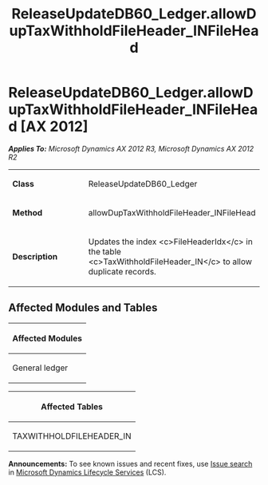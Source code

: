 ﻿---
title: ReleaseUpdateDB60_Ledger.allowDupTaxWithholdFileHeader_INFileHead
TOCTitle: ReleaseUpdateDB60_Ledger.allowDupTaxWithholdFileHeader_INFileHead
ms:assetid: 0d01d6c3-a335-4a25-c426-56df11b605e2
ms:mtpsurl: https://msdn.microsoft.com/en-us/library/JJ735701(v=AX.60)
ms:contentKeyID: 49706608
ms.date: 05/18/2015
mtps_version: v=AX.60
---

# ReleaseUpdateDB60\_Ledger.allowDupTaxWithholdFileHeader\_INFileHead [AX 2012]


_**Applies To:** Microsoft Dynamics AX 2012 R3, Microsoft Dynamics AX 2012 R2_

<table>
<colgroup>
<col style="width: 50%" />
<col style="width: 50%" />
</colgroup>
<tbody>
<tr class="odd">
<td><p><strong>Class</strong></p></td>
<td><p>ReleaseUpdateDB60_Ledger</p></td>
</tr>
<tr class="even">
<td><p><strong>Method</strong></p></td>
<td><p>allowDupTaxWithholdFileHeader_INFileHead</p></td>
</tr>
<tr class="odd">
<td><p><strong>Description</strong></p></td>
<td><p>Updates the index &lt;c&gt;FileHeaderIdx&lt;/c&gt; in the table &lt;c&gt;TaxWithholdFileHeader_IN&lt;/c&gt; to allow duplicate records.</p></td>
</tr>
</tbody>
</table>


## Affected Modules and Tables

<table>
<colgroup>
<col style="width: 100%" />
</colgroup>
<thead>
<tr class="header">
<th><p>Affected Modules</p></th>
</tr>
</thead>
<tbody>
<tr class="odd">
<td><p>General ledger</p></td>
</tr>
</tbody>
</table>


<table>
<colgroup>
<col style="width: 100%" />
</colgroup>
<thead>
<tr class="header">
<th><p>Affected Tables</p></th>
</tr>
</thead>
<tbody>
<tr class="odd">
<td><p>TAXWITHHOLDFILEHEADER_IN</p></td>
</tr>
</tbody>
</table>

  
**Announcements:** To see known issues and recent fixes, use [Issue search](http://go.microsoft.com/fwlink/?linkid=389258) in [Microsoft Dynamics Lifecycle Services](http://go.microsoft.com/fwlink/?linkid=306505) (LCS).

